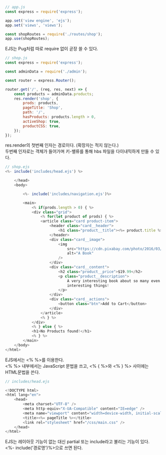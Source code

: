 ```js
// app.js
const express = require('express');

app.set('view engine', 'ejs');
app.set('views', 'views');

const shopRoutes = require('./routes/shop');
app.use(shopRoutes);
```

EJS는 Pug처럼 따로 require 없이 곧장 쓸 수 있다.

```js
// shop.js
const express = require('express');

const adminData = require('./admin');

const router = express.Router();

router.get('/', (req, res, next) => {
	const products = adminData.products;
	res.render('shop', {
		prods: products,
		pageTitle: 'Shop',
		path: '/',
		hasProducts: products.length > 0,
		activeShop: true,
		productCSS: true,
	});
});
```

res.render의 첫번째 인자는 경로이다. (확장자는 적지 않는다.)  
두번째 인자로는 객체가 들어가며 키-밸류를 통해 hbs 파일을 다이내믹하게 만들 수 있다.

```js
// shop.ejs
<%- include('includes/head.ejs') %>

	</head>
	<body>

        <%- include('includes/navigation.ejs')%>

		<main>
			<% if(prods.length > 0) { %>
			<div class="grid">
				<% for(let product of prods) { %>
				<article class="card product-item">
					<header class="card__header">
						<h1 class="product__title"><%= product.title %></h1>
					</header>
					<div class="card__image">
						<img
							src="https://cdn.pixabay.com/photo/2016/03/31/20/51/book-1296045_960_720.png"
							alt="A Book"
						/>
					</div>
					<div class="card__content">
						<h2 class="product__price">$19.99</h2>
						<p class="product__description">
							A very interesting book about so many even more
							interesting things!
						</p>
					</div>
					<div class="card__actions">
						<button class="btn">Add to Cart</button>
					</div>
				</article>
				<% } %>
			</div>
			<% } else { %>
			<h1>No Products found!</h1>
			<% } %>
		</main>
	</body>
</html>
```

EJS에서는 <% %>를 이용한다.  
<% %> 내부에서는 JavaScript 문법을 쓰고, <% { %>와 <% } %> 사이에는 HTML문법을 쓴다.

```js
// includes/head.ejs

<!DOCTYPE html>
<html lang="en">
	<head>
		<meta charset="UTF-8" />
		<meta http-equiv="X-UA-Compatible" content="IE=edge" />
		<meta name="viewport" content="width=device-width, initial-scale=1.0" />
		<title><%= pageTitle %></title>
		<link rel="stylesheet" href="/css/main.css" />
	</head>
</html>

```

EJS는 레이아웃 기능이 없는 대신 partial 또는 include라고 불리는 기능이 있다.  
<%- include('경로명')%>으로 쓰면 된다.
